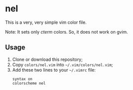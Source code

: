 # nel

This is a very, very simple vim color file.

Note: It sets only _cterm_ colors. So, it does not work on gvim.

## Usage

1. Clone or download this repository;
2. Copy `colors/nel.vim` into `~/.vim/colors/nel.vim`;
3. Add these two lines to your `~/.vimrc` file:
   ```
   syntax on
   colorscheme nel
   ```

